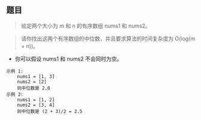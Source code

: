 ## 题目
> 给定两个大小为 m 和 n 的有序数组 nums1 和 nums2。

> 请你找出这两个有序数组的中位数，并且要求算法的时间复杂度为 O(log(m + n))。

- 你可以假设 nums1 和 nums2 不会同时为空。
```
示例 1:
    nums1 = [1, 3]
    nums2 = [2]
    则中位数是 2.0
示例 2:
    nums1 = [1, 2]
    nums2 = [3, 4]
    则中位数是 (2 + 3)/2 = 2.5
```